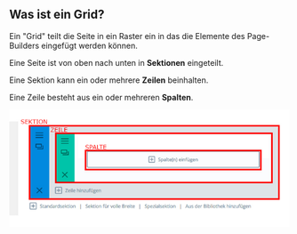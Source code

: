 ## Was ist ein Grid?

Ein "Grid" teilt die Seite in ein Raster ein in das die Elemente des Page-Builders eingefügt werden können.

Eine Seite ist von oben nach unten in **Sektionen** eingeteilt.

Eine Sektion kann ein oder mehrere **Zeilen** beinhalten.

Eine Zeile besteht aus ein oder mehreren **Spalten**.

![image](./assets/grid_skeletton.jpg)
